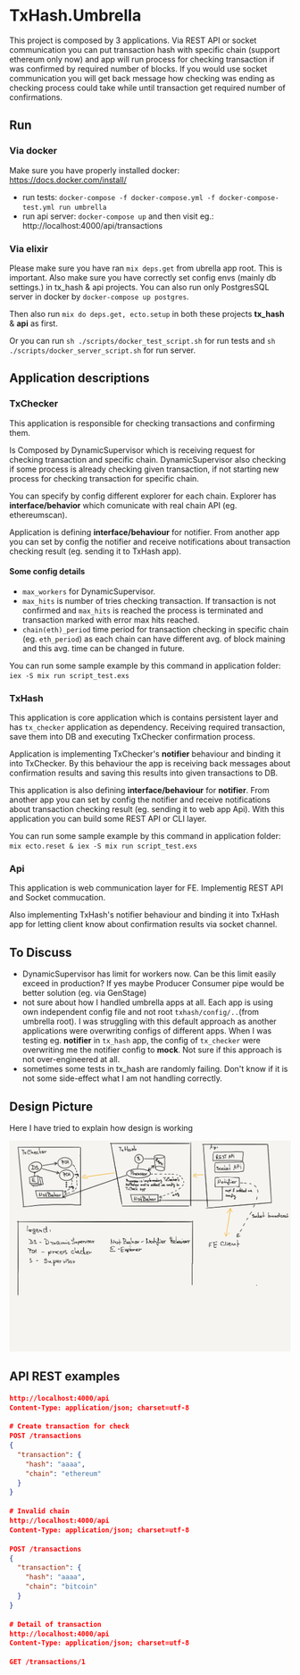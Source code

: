 # TxHash.Umbrella

This project is composed by 3 applications. Via REST API or socket communication you can put transaction
hash with specific chain (support ethereum only now) and app will run process for checking
transaction if was confirmed by required number of blocks. If you would use socket communication you
will get back message how checking was ending as checking process could take while until transaction
get required number of confirmations.

## Run
### Via docker
Make sure you have properly installed docker: https://docs.docker.com/install/

- run tests: `docker-compose -f docker-compose.yml -f docker-compose-test.yml run umbrella`
- run api server: `docker-compose up` and then visit eg.: http://localhost:4000/api/transactions

### Via elixir
Please make sure you have ran `mix deps.get` from ubrella app root. This is important. Also make sure
you have correctly set config envs (mainly db settings.) in tx_hash & api projects. You can also
run only PostgresSQL server in docker by `docker-compose up postgres`.

Then also run `mix do deps.get, ecto.setup` in both these projects **tx_hash** & **api** as first.

Or you can run `sh ./scripts/docker_test_script.sh` for run tests and `sh ./scripts/docker_server_script.sh` for run server.

## Application descriptions
### TxChecker
This application is responsible for checking transactions and confirming them.

Is Composed by DynamicSupervisor which is receiving request for checking transaction
and specific chain. DynamicSupervisor also checking if some process is already checking given transaction,
if not starting new process for checking transaction for specific chain.

You can specify by config different explorer for each chain. Explorer has **interface/behavior** which comunicate with real chain API (eg. ethereumscan).

Application is defining **interface/behaviour** for notifier. From another app you can set by config the notifier
and receive notifications about transaction checking result (eg. sending it to TxHash app).

#### Some config details
- `max_workers` for DynamicSupervisor.
- `max_hits` is number of tries checking transaction. If transaction is not confirmed and `max_hits`
is reached the process is terminated and transaction marked with error max hits reached.
- `chain(eth)_period` time period for transaction checking in specific chain (eg. `eth_period`) as each chain can
have different avg. of block maining and this avg. time can be changed in future.

You can run some sample example by this command in application folder: `iex -S mix run script_test.exs`


### TxHash
This application is core application which is contains persistent layer and has `tx_checker` application as dependency.
Receiving required transaction, save them into DB and executing TxChecker confirmation process.

Application is implementing TxChecker's **notifier** behaviour and binding it into TxChecker. By this behaviour
the app is receiving back messages about confirmation results and saving this results into given transactions to DB.

This application is also defining **interface/behaviour** for **notifier**. From another app you can set by config the notifier
and receive notifications about transaction checking result (eg. sending it to web app Api). With this application you
can build some REST API or CLI layer.

You can run some sample example by this command in application folder: `mix ecto.reset & iex -S mix run script_test.exs`

### Api
This application is web communication layer for FE. Implementig REST API and Socket commucation.

Also implementing TxHash's notifier behaviour and binding it into TxHash app for letting client know
about confirmation results via socket channel.


## To Discuss
- DynamicSupervisor has limit for workers now. Can be this limit easily exceed in production? If yes maybe Producer Consumer pipe
would be better solution (eg. via GenStage)
- not sure about how I handled umbrella apps at all. Each app is using own independent config file and not root `txhash/config/..`(from umbrella root).
I was struggling with this default approach as another applications were overwriting configs of different apps.
When I was testing eg. **notifier** in `tx_hash` app, the config of `tx_checker` were overwriting me the notifier config to **mock**.
Not sure if this approach is not over-engineered at all.
- sometimes some tests in tx_hash are randomly failing. Don't know if it is not some side-effect what I am not handling correctly.

## Design Picture
Here I have tried to explain how design is working

![screenshot](../pictures/design.png)

## API REST examples
```json
http://localhost:4000/api
Content-Type: application/json; charset=utf-8

# Create transaction for check
POST /transactions
{
  "transaction": {
    "hash": "aaaa",
    "chain": "ethereum"
  }
}

# Invalid chain
http://localhost:4000/api
Content-Type: application/json; charset=utf-8

POST /transactions
{
  "transaction": {
    "hash": "aaaa",
    "chain": "bitcoin"
  }
}

# Detail of transaction
http://localhost:4000/api
Content-Type: application/json; charset=utf-8

GET /transactions/1
```
